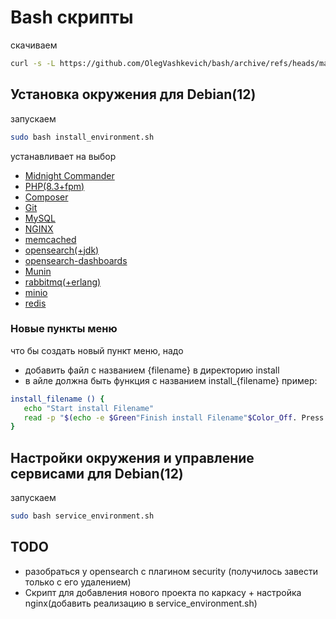 # Bash cкрипты
скачиваем
```bash
curl -s -L https://github.com/OlegVashkevich/bash/archive/refs/heads/master.tar.gz | tar -xz && mv bash-master bash
```

## Установка окружения для Debian(12)
запускаем
```bash
sudo bash install_environment.sh
```
устанавливает на выбор 

- [Midnight Commander](install/midnightcommander.sh)
- [PHP(8.3+fpm)](install/php.sh)
- [Composer](install/composer.sh)
- [Git](install/git.sh)
- [MySQL](install/mysql.sh)
- [NGINX](install/nginx.sh)
- [memcached](install/memcached.sh)
- [opensearch(+jdk)](install/opensearch.sh)
- [opensearch-dashboards](install/dashboards.sh)
- [Munin](install/munin.sh)
- [rabbitmq(+erlang)](install/rabbitmq.sh)
- [minio](install/minio.sh)
- [redis](install/redis.sh)

### Новые пункты меню
что бы создать новый пункт меню, надо
 - добавить файл c названием {filename} в директорию install
 - в айле должна быть функция с названием install_{filename}
 пример:
 ```bash
 install_filename () {
    echo "Start install Filename"
    read -p "$(echo -e $Green"Finish install Filename"$Color_Off. Press enter to continue)"
 }
 ```

 ## Настройки окружения и управление сервисами для Debian(12)
запускаем
```bash
sudo bash service_environment.sh
```


## TODO
- разобраться у opensearch с плагином security (получилось завести только с его удалением)
- Скрипт для добавления нового проекта по каркасу + настройка nginx(добавить реализацию в service_environment.sh)